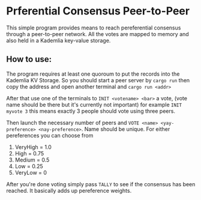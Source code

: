 # Prferential Consensus Peer-to-Peer

This simple program provides means to reach pereferential consensus through a peer-to-peer network. All the votes are mapped to memory and also held in a Kademlia key-value storage.

## How to use:

The program requires at least one quoroum to put the records into the Kademlia KV Storage. So you should start a peer server by `cargo run` then copy the address and open another terminal and `cargo run <addr>`

After that use one of the terminals to `INIT <votename> <bar>` a vote, (vote name should be there but it's currently not important) for example `INIT myvote 3` this means exactly 3 people should vote using three peers.

Then launch the necessary number of peers and `VOTE <name> <yay-preference> <nay-preference>`. Name should be unique. For either pereferences you can choose from

1. VeryHigh = 1.0
2. High = 0.75
3. Medium = 0.5
4. Low = 0.25
5. VeryLow = 0

After you're done voting simply pass `TALLY` to see if the consensus has been reached. It basically adds up pereference weights.